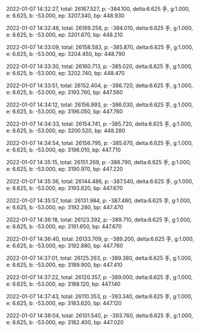 2022-01-07 14:32:27, total: 26167.527, p: -384.100, delta:6.625 手, g:1.000, e: 6.625, b: -53.000, ep: 3207.340, bp: 448.930

2022-01-07 14:32:48, total: 26169.258, p: -384.010, delta:6.625 手, g:1.000, e: 6.625, b: -53.000, ep: 3201.670, bp: 448.210

2022-01-07 14:33:09, total: 26158.583, p: -385.870, delta:6.625 手, g:1.000, e: 6.625, b: -53.000, ep: 3204.450, bp: 448.790

2022-01-07 14:33:30, total: 26160.713, p: -385.020, delta:6.625 手, g:1.000, e: 6.625, b: -53.000, ep: 3202.740, bp: 448.470

2022-01-07 14:33:51, total: 26152.404, p: -386.720, delta:6.625 手, g:1.000, e: 6.625, b: -53.000, ep: 3193.760, bp: 447.560

2022-01-07 14:34:12, total: 26156.993, p: -386.030, delta:6.625 手, g:1.000, e: 6.625, b: -53.000, ep: 3196.050, bp: 447.760

2022-01-07 14:34:33, total: 26154.741, p: -385.720, delta:6.625 手, g:1.000, e: 6.625, b: -53.000, ep: 3200.520, bp: 448.280

2022-01-07 14:34:54, total: 26156.795, p: -385.670, delta:6.625 手, g:1.000, e: 6.625, b: -53.000, ep: 3196.010, bp: 447.710

2022-01-07 14:35:15, total: 26151.269, p: -386.790, delta:6.625 手, g:1.000, e: 6.625, b: -53.000, ep: 3190.970, bp: 447.220

2022-01-07 14:35:36, total: 26144.486, p: -387.540, delta:6.625 手, g:1.000, e: 6.625, b: -53.000, ep: 3193.820, bp: 447.670

2022-01-07 14:35:57, total: 26131.984, p: -387.480, delta:6.625 手, g:1.000, e: 6.625, b: -53.000, ep: 3192.280, bp: 447.470

2022-01-07 14:36:18, total: 26123.392, p: -389.710, delta:6.625 手, g:1.000, e: 6.625, b: -53.000, ep: 3191.650, bp: 447.670

2022-01-07 14:36:40, total: 26133.709, p: -389.200, delta:6.625 手, g:1.000, e: 6.625, b: -53.000, ep: 3192.880, bp: 447.760

2022-01-07 14:37:01, total: 26125.263, p: -389.380, delta:6.625 手, g:1.000, e: 6.625, b: -53.000, ep: 3189.900, bp: 447.410

2022-01-07 14:37:22, total: 26120.357, p: -389.000, delta:6.625 手, g:1.000, e: 6.625, b: -53.000, ep: 3188.120, bp: 447.140

2022-01-07 14:37:43, total: 26110.353, p: -393.340, delta:6.625 手, g:1.000, e: 6.625, b: -53.000, ep: 3183.620, bp: 447.120

2022-01-07 14:38:04, total: 26101.540, p: -393.760, delta:6.625 手, g:1.000, e: 6.625, b: -53.000, ep: 3182.400, bp: 447.020